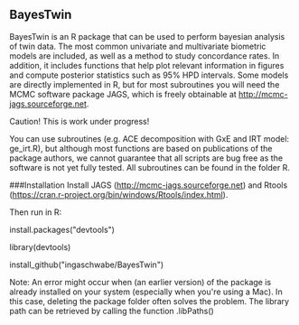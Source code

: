 ## BayesTwin
BayesTwin is an R package that can be used to perform bayesian analysis of twin data. The most common univariate and multivariate biometric models are included, as well as a method to study concordance rates. In addition, it includes functions that help
plot relevant information in figures and compute posterior statistics such as 95% HPD intervals. Some models are directly implemented in R, but for most subroutines you will need the MCMC software package JAGS, which is freely obtainable at http://mcmc-jags.sourceforge.net.

Caution! This is work under progress! 

You can use subroutines (e.g. ACE decomposition with GxE and IRT model: ge_irt.R), but although most functions are based on publications of the package authors, we cannot guarantee that all scripts are bug free as the software is not yet fully tested. All subroutines can be found in the folder R. 


###Installation
Install JAGS (http://mcmc-jags.sourceforge.net) and Rtools (https://cran.r-project.org/bin/windows/Rtools/index.html). 

Then run in R:

install.packages("devtools")

library(devtools)

install_github("ingaschwabe/BayesTwin")

Note: An error might occur when (an earlier version) of the package is already installed on your system (especially when you're using a Mac). In this case, deleting the package folder often solves the problem. The library path can be retrieved by calling the function .libPaths() 
